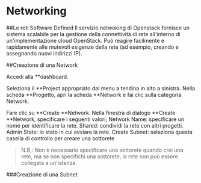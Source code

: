 # Networking

##Le reti Software Defined
Il servizio netwoking di Openstack fornisce un sistema scalabile per la gestione della connettività di rete all'interno di un'implementazione cloud OpenStack. Può reagire facilmente e rapidamente alle mutevoli esigenze della rete (ad esempio, creando e assegnando nuovi indirizzi IP). 

##Creazione di una Network

Accedi alla **dashboard.

Seleziona il **Project appropriato dal menu a tendina in alto a sinistra.
Nella scheda **Progetto, apri la scheda **Network e fai clic sulla categoria Network.

Fare clic su **Create **Network.
Nella finestra di dialogo **Create **Network, specificare i seguenti valori;
Network Name: specificare un nome per identificare la rete.
Shared: condividi la rete con altri progetti.
Admin State: lo stato in cui avviare la rete.
Create Subnet: seleziona questa casella di controllo per creare una sottorete

>N.B,: Non è necessario specificare una sottorete quando crei una rete, ma se non specifichi una sottorete, la rete non può essere collegata a un'istanza. 


###Creazione di una Subnet

